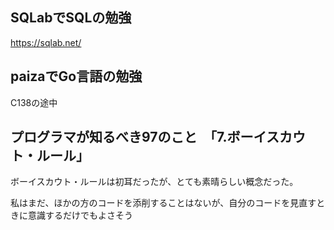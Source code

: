 ## SQLabでSQLの勉強
https://sqlab.net/

## paizaでGo言語の勉強
C138の途中

## プログラマが知るべき97のこと　「7.ボーイスカウト・ルール」
ボーイスカウト・ルールは初耳だったが、とても素晴らしい概念だった。

私はまだ、ほかの方のコードを添削することはないが、自分のコードを見直すときに意識するだけでもよさそう
